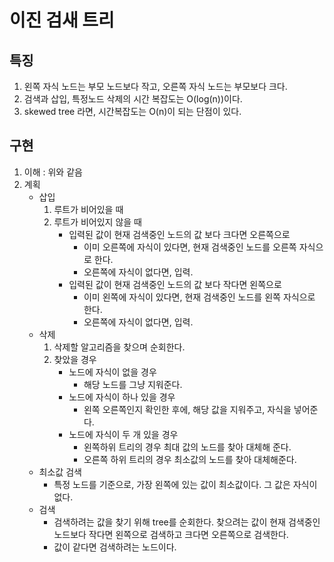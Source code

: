 # 이진 검새 트리

## 특징

1. 왼쪽 자식 노드는 부모 노드보다 작고, 오른쪽 자식 노드는 부모보다 크다.
2. 검색과 삽입, 특정노드 삭제의 시간 복잡도는 O(log(n))이다.
3. skewed tree 라면, 시간복잡도는 O(n)이 되는 단점이 있다.

## 구현

1. 이해 : 위와 같음
2. 계획
    - 삽입
        1. 루트가 비어있을 때
        2. 루트가 비어있지 않을 때
            - 입력된 값이 현재 검색중인 노드의 값 보다 크다면 오른쪽으로
                - 이미 오른쪽에 자식이 있다면, 현재 검색중인 노드를 오른쪽 자식으로 한다.
                - 오른쪽에 자식이 없다면, 입력.
            - 입력된 값이 현재 검색중인 노드의 값 보다 작다면 왼쪽으로
                - 이미 왼쪽에 자식이 있다면, 현재 검색중인 노드를 왼쪽 자식으로 한다.
                - 오른쪽에 자식이 없다면, 입력.
    - 삭제
        1. 삭제할 알고리즘을 찾으며 순회한다.
        2. 찾았을 경우
            - 노드에 자식이 없을 경우
                - 해당 노드를 그냥 지워준다.
            - 노드에 자식이 하나 있을 경우
                - 왼쪽 오른쪽인지 확인한 후에, 해당 값을 지워주고, 자식을 넣어준다.
            - 노드에 자식이 두 개 있을 경우
                - 왼쪽하위 트리의 경우 최대 값의 노드를 찾아 대체해 준다.
                - 오른쪽 하위 트리의 경우 최소값의 노드를 찾아 대체해준다.
    - 최소값 검색
        - 특정 노드를 기준으로, 가장 왼쪽에 있는 값이 최소값이다. 그 값은 자식이 없다.
    - 검색
        - 검색하려는 값을 찾기 위해 tree를 순회한다. 찾으려는 값이 현재 검색중인 노드보다 작다면 왼쪽으로 검색하고 크다면 오른쪽으로 검색한다.
        - 값이 같다면 검색하려는 노드이다.
